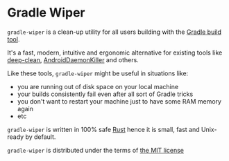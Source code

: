 # Gradle Wiper

`gradle-wiper` is a clean-up utility for all users building with the
[Gradle build tool](https://gradle.org/).

It's a fast, modern, intuitive and ergonomic alternative for existing tools like
[deep-clean](https://github.com/rock3r/deep-clean),
[AndroidDaemonKiller](https://github.com/PaulWoitaschek/DaemonHunter)
and others.

Like these tools, `gradle-wiper` might be useful in
situations like:

- you are running out of disk space on your local machine
- your builds consistently fail even after all sort of Gradle tricks
- you don't want to restart your machine just to have some RAM memory again
- etc

`gradle-wiper` is written in 100% safe
[Rust](https://www.rust-lang.org/)
hence it is small, fast and Unix-ready by default.

`gradle-wiper` is distributed under the terms of [the MIT license](https://choosealicense.com/licenses/mit)
